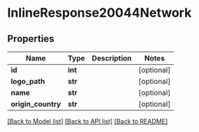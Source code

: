 # InlineResponse20044Network

## Properties
Name | Type | Description | Notes
------------ | ------------- | ------------- | -------------
**id** | **int** |  | [optional] 
**logo_path** | **str** |  | [optional] 
**name** | **str** |  | [optional] 
**origin_country** | **str** |  | [optional] 

[[Back to Model list]](../README.md#documentation-for-models) [[Back to API list]](../README.md#documentation-for-api-endpoints) [[Back to README]](../README.md)

